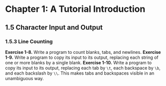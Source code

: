 # Chapter 1: A Tutorial Introduction


## 1.5 Character Input and Output

### 1.5.3 Line Counting

**Exercise 1-8.**   Write a program to count blanks, tabs, and newlines.
**Exercise 1-9.**   Write a program to copy its input to its output, replacing each string of one or more blanks by a single blank.
**Exercise 1-10.**  Write a program to copy its input to its output, replacing each tab by `\t`, each backspace by `\b`, and each backslash by `\\`. This makes tabs and backspaces visible in an unambiguous way.
